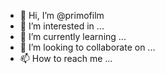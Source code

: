 - 👋 Hi, I’m @primofilm
- 👀 I’m interested in ...
- 🌱 I’m currently learning ...
- 💞️ I’m looking to collaborate on ...
- 📫 How to reach me ...

<!---
primofilm/primofilm is a ✨ special ✨ repository because its `README.md` (this file) appears on your GitHub profile.
You can click the Preview link to take a look at your changes.
--->


